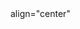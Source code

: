 <div> align="center"
<img src="![WhatsApp Image 2024-12-19 at 00 41 02](https://github.com/user-attachments/assets/3a19c94a-b0c0-4da0-b95f-0722ef291a9d)" width="0px" />
</div>